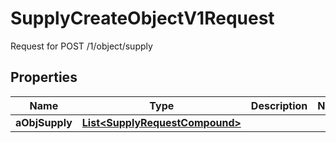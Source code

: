 

# SupplyCreateObjectV1Request

Request for POST /1/object/supply

## Properties

| Name | Type | Description | Notes |
|------------ | ------------- | ------------- | -------------|
|**aObjSupply** | [**List&lt;SupplyRequestCompound&gt;**](SupplyRequestCompound.md) |  |  |



